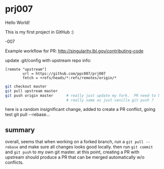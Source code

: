 

# prj007

Hello World!

This is my first project in GitHub :)

-007

Example workflow for PR:
http://singularity.lbl.gov/contributing-code

update .git/config with upstream repo info:
```
[remote "upstream"]
        url = https://github.com/ppc007/prj007
        fetch = +refs/heads/*:refs/remotes/origin/*
```

```bash
git checkout master
git pull upstream master
git push origin master		# really just update my fork.  PR need to be done via web?
                        	# really same as just vanilla git push ?
```



here is a random insignificant change, added to create a PR conflict, 
going test git pull --rebase...

## summary

overall, seems that when working on a forked branch, 
run a `git pull --rebase`
and make sure all changes looks good locally.
then run `git commit` and `git push` to my own git master.
at this point, creating a PR with upstream should produce a PR that can be merged automatically w/o conflicts.

